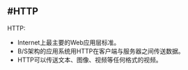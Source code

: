 #HTTP
---
HTTP:
 - Internet上最主要的Web应用层标准。
 - B/S架构的应用系统用HTTP在客户端与服务器之间传送数据。
 - HTTP可以传送文本、图像、视频等任何格式的视频。
 